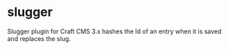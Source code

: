 # slugger
Slugger plugin for Craft CMS 3.x hashes the Id of an entry when it is saved and replaces the slug.
